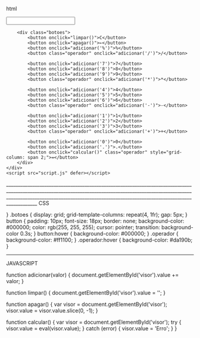 html
<!DOCTYPE html>
<html lang="pt-BR">
<head>
    <meta charset="UTF-8">
    <meta name="viewport" content="width=device-width, initial-scale=1.0">
    <title>Calculadora Simples</title>
    <link rel="stylesheet" href="style.css">
</head>
<body>
    <div class="calculadora">
        <input type="text" id="visor" readonly>
        
        <div class="botoes">
            <button onclick="limpar()">C</button>
            <button onclick="apagar()">←</button>
            <button onclick="adicionar('%')">%</button>
            <button class="operador" onclick="adicionar('/')">/</button>
            
            <button onclick="adicionar('7')">7</button>
            <button onclick="adicionar('8')">8</button>
            <button onclick="adicionar('9')">9</button>
            <button class="operador" onclick="adicionar('*')">*</button>
            
            <button onclick="adicionar('4')">4</button>
            <button onclick="adicionar('5')">5</button>
            <button onclick="adicionar('6')">6</button>
            <button class="operador" onclick="adicionar('-')">-</button>
            
            <button onclick="adicionar('1')">1</button>
            <button onclick="adicionar('2')">2</button>
            <button onclick="adicionar('3')">3</button>
            <button class="operador" onclick="adicionar('+')">+</button>
            
            <button onclick="adicionar('0')">0</button>
            <button onclick="adicionar('.')">.</button>
            <button onclick="calcular()" class="operador" style="grid-column: span 2;">=</button>
        </div>
    </div>
    <script src="script.js" defer></script>
</body>
</html>
_______________________________________________________________________________________________________________________________________________________________________________________________________________________________________________________
CSS

}
.botoes {
  display: grid;
  grid-template-columns: repeat(4, 1fr);
  gap: 5px;
}
button {
  padding: 10px;
  font-size: 18px;
  border: none;
  background-color: #000000;
  color: rgb(255, 255, 255);
  cursor: pointer;
  transition: background-color 0.3s;
}
button:hover {
  background-color: #000000;
}
.operador {
  background-color: #ff1100;
}
.operador:hover {
  background-color: #da190b;
}

________________________________________________________________________________________________________________________________________________________________________________________________________________________________________________________
JAVASCRIPT

function adicionar(valor) {
  document.getElementById('visor').value += valor;
}

function limpar() {
  document.getElementById('visor').value = '';
}

function apagar() {
  var visor = document.getElementById('visor');
  visor.value = visor.value.slice(0, -1);
}

function calcular() {
  var visor = document.getElementById('visor');
  try {
      visor.value = eval(visor.value);
  } catch (error) {
      visor.value = 'Erro';
  }
}
